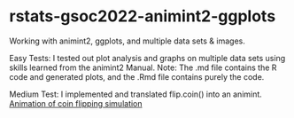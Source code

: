 # rstats-gsoc2022-animint2-ggplots
Working with animint2, ggplots, and multiple data sets & images.

Easy Tests: I tested out plot analysis and graphs on multiple data sets using skills learned from the animint2 Manual.
Note: The .md file contains the R code and generated plots, and the .Rmd file contains purely the code. 

Medium Test: I implemented and translated flip.coin() into an animint. [Animation of coin flipping simulation](http://bl.ocks.org/AnthonyWeidner/raw/1b5acc50d6c8a70dc8dc037338593efe/)
